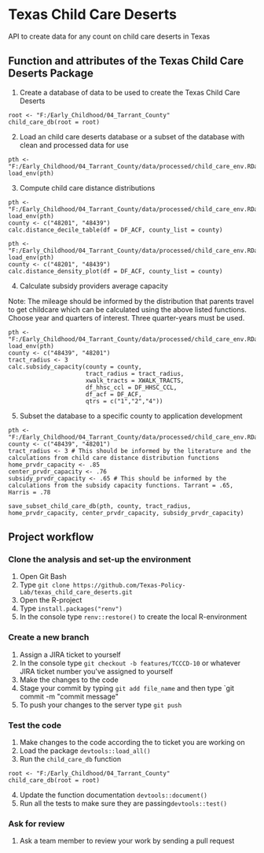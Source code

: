 # Texas Child Care Deserts

API to create data for any count on child care deserts in Texas

## Function and attributes of the Texas Child Care Deserts Package

1. Create a database of data to be used to create the Texas Child Care Deserts

```{r}
root <- "F:/Early_Childhood/04_Tarrant_County"
child_care_db(root = root)
```

2. Load an child care deserts database or a subset of the database with clean and processed data for use

```{r}
pth <- "F:/Early_Childhood/04_Tarrant_County/data/processed/child_care_env.RData"
load_env(pth)
```

3. Compute child care distance distributions

```{r}
pth <- "F:/Early_Childhood/04_Tarrant_County/data/processed/child_care_env.RData"
load_env(pth)
county <- c("48201", "48439")
calc.distance_decile_table(df = DF_ACF, county_list = county)
````

```{r}
pth <- "F:/Early_Childhood/04_Tarrant_County/data/processed/child_care_env.RData"
load_env(pth)
county <- c("48201", "48439")
calc.distance_density_plot(df = DF_ACF, county_list = county)
```

4. Calculate subsidy providers average capacity

Note: The mileage should be informed by the distribution that parents travel to get
childcare which can be calculated using the above listed functions. Choose year and
quarters of interest. Three quarter-years must be used.

```{r}
pth <- "F:/Early_Childhood/04_Tarrant_County/data/processed/child_care_env.RData"
load_env(pth)
county <- c("48439", "48201")
tract_radius <- 3
calc.subsidy_capacity(county = county,
                      tract_radius = tract_radius,
                      xwalk_tracts = XWALK_TRACTS,
                      df_hhsc_ccl = DF_HHSC_CCL,
                      df_acf = DF_ACF,
                      qtrs = c("1","2","4"))
```

5. Subset the database to a specific county to application development

```{r}
pth <- "F:/Early_Childhood/04_Tarrant_County/data/processed/child_care_env.RData"
county <- c("48439", "48201")
tract_radius <- 3 # This should be informed by the literature and the calculations from child care distance distribution functions
home_prvdr_capacity <- .85 
center_prvdr_capacity <- .76
subsidy_prvdr_capacity <- .65 # This should be informed by the calculations from the subsidy capacity functions. Tarrant = .65, Harris = .78

save_subset_child_care_db(pth, county, tract_radius, home_prvdr_capacity, center_prvdr_capacity, subsidy_prvdr_capacity)
```

## Project workflow

### Clone the analysis and set-up the environment

1. Open Git Bash
2. Type `git clone https://github.com/Texas-Policy-Lab/texas_child_care_deserts.git`
3. Open the R-project
4. Type `install.packages("renv")`
5. In the console type `renv::restore()` to create the local R-environment

### Create a new branch
1. Assign a JIRA ticket to yourself
2. In the console type `git checkout -b features/TCCCD-10` or whatever JIRA ticket number you've assigned to yourself
3. Make the changes to the code
4. Stage your commit by typing `git add file_name` and then type `git commit -m "commit message"
5. To push your changes to the server type `git push`

### Test the code

1. Make changes to the code according the to ticket you are working on
2. Load the package `devtools::load_all()`
3. Run the `child_care_db` function
```{r}
root <- "F:/Early_Childhood/04_Tarrant_County"
child_care_db(root = root)
```
4. Update the function documentation `devtools::document()`
5. Run all the tests to make sure they are passing`devtools::test()`

### Ask for review
1. Ask a team member to review your work by sending a pull request
